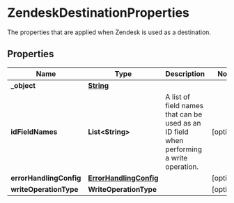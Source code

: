 

# ZendeskDestinationProperties

The properties that are applied when Zendesk is used as a destination.

## Properties

| Name | Type | Description | Notes |
|------------ | ------------- | ------------- | -------------|
|**_object** | [**String**](String.md) |  |  |
|**idFieldNames** | **List&lt;String&gt;** |  A list of field names that can be used as an ID field when performing a write operation.  |  [optional] |
|**errorHandlingConfig** | [**ErrorHandlingConfig**](ErrorHandlingConfig.md) |  |  [optional] |
|**writeOperationType** | **WriteOperationType** |  |  [optional] |



